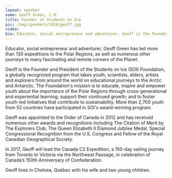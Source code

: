 ```yaml
---
layout: speaker
name: Geoff Green, C.M.
title: Founder of Students on Ice
pic: /img/speakers/2016/geoff.jpg
video:
bio: Educator, social entrepreneur and adventurer, Geoff is the Founder and President of the Students on Ice (SOI) Foundation. Geoff Green has led more than 130 expeditions to the Polar Regions, as well as numerous other journeys to many fascinating and remote corners of the Planet.
---
```


Educator, social entrepreneur and adventurer, Geoff Green has led more than 130 expeditions to the Polar Regions, as well as numerous other journeys to many fascinating and remote corners of the Planet.

Geoff is the Founder and President of the Students on Ice (SOI) Foundation, a globally recognized program that takes youth, scientists, elders, artists and explorers from around the world on educational journeys to the Arctic and Antarctic. The Foundation's mission is to educate, inspire and empower youth about the importance of the Polar Regions through cross-generational and experiential learning; support their continued growth; and to foster youth-led initiatives that contribute to sustainability. More than 2,700 youth from 52 countries have participated in SOI's award-winning program.

Geoff was appointed to the Order of Canada in 2012 and has received numerous other awards and recognitions including The Citation of Merit by The Explorers Club, The Queen Elizabeth II Diamond Jubilee Medal, Special Congressional Recognition from the U.S. Congress and Fellow of the Royal Canadian Geographical Society.

In 2017, Geoff will lead the Canada C3 Expedition, a 150-day sailing journey from Toronto to Victoria via the Northwest Passage, in celebration of Canada’s 150th Anniversary of Confederation.

Geoff lives in Chelsea, Québec with his wife and two young children.
